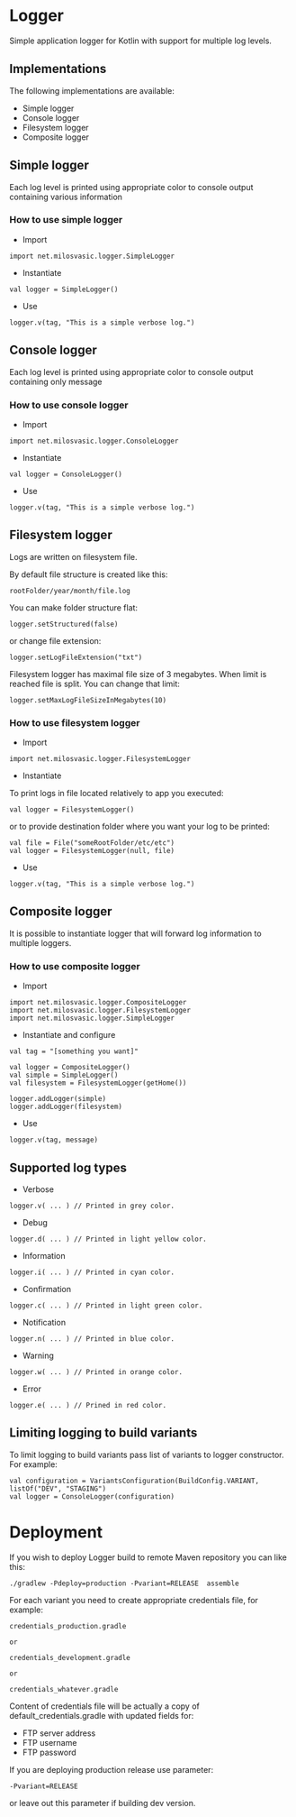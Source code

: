 # Logger
Simple application logger for Kotlin with support for multiple log levels.

## Implementations
The following implementations are available:
- Simple logger
- Console logger
- Filesystem logger
- Composite logger

## Simple logger 
Each log level is printed using appropriate color to console output containing various information

### How to use simple logger
- Import
```
import net.milosvasic.logger.SimpleLogger
```
- Instantiate
```
val logger = SimpleLogger()
```
- Use
```
logger.v(tag, "This is a simple verbose log.")
```

## Console logger 
Each log level is printed using appropriate color to console output containing only message

### How to use console logger
- Import
```
import net.milosvasic.logger.ConsoleLogger
```
- Instantiate
```
val logger = ConsoleLogger()
```
- Use
```
logger.v(tag, "This is a simple verbose log.")
```

## Filesystem logger
Logs are written on filesystem file.

By default file structure is created like this:
```
rootFolder/year/month/file.log
```
You can make folder structure flat:
```
logger.setStructured(false)
```
or change file extension:
```
logger.setLogFileExtension("txt")
```
Filesystem logger has maximal file size of 3 megabytes. When limit is reached file is split.
You can change that limit:
```
logger.setMaxLogFileSizeInMegabytes(10)
```

### How to use filesystem logger
- Import
```
import net.milosvasic.logger.FilesystemLogger
```
- Instantiate

To print logs in file located relatively to app you executed: 
```
val logger = FilesystemLogger()
```
or to provide destination folder where you want your log to be printed: 
```
val file = File("someRootFolder/etc/etc")
val logger = FilesystemLogger(null, file)
```
- Use
```
logger.v(tag, "This is a simple verbose log.")
```

## Composite logger 
It is possible to instantiate logger that will forward log information to multiple loggers.

### How to use composite logger
- Import
```
import net.milosvasic.logger.CompositeLogger
import net.milosvasic.logger.FilesystemLogger
import net.milosvasic.logger.SimpleLogger
```
- Instantiate and configure
```
val tag = "[something you want]"

val logger = CompositeLogger()
val simple = SimpleLogger()
val filesystem = FilesystemLogger(getHome())

logger.addLogger(simple)
logger.addLogger(filesystem)
```
- Use
```
logger.v(tag, message)
```


## Supported log types
- Verbose
```
logger.v( ... ) // Printed in grey color.
```
- Debug
```
logger.d( ... ) // Printed in light yellow color.
```
- Information
```
logger.i( ... ) // Printed in cyan color.
```
- Confirmation
```
logger.c( ... ) // Printed in light green color.
```
- Notification
```
logger.n( ... ) // Printed in blue color.
```
- Warning
```
logger.w( ... ) // Printed in orange color.
```
- Error
```
logger.e( ... ) // Prined in red color.
```


## Limiting logging to build variants
To limit logging to build variants pass list of variants to logger constructor.
For example:
```
val configuration = VariantsConfiguration(BuildConfig.VARIANT, listOf("DEV", "STAGING")
val logger = ConsoleLogger(configuration)
```


# Deployment
If you wish to deploy Logger build to remote Maven repository you can like this:
```
./gradlew -Pdeploy=production -Pvariant=RELEASE  assemble
```
For each variant you need to create appropriate credentials file, for example:
```
credentials_production.gradle

or

credentials_development.gradle

or

credentials_whatever.gradle
```
Content of credentials file will be actually a copy of default_credentials.gradle with updated fields for:
 - FTP server address
 - FTP username
 - FTP password
 
If you are deploying production release use parameter:
```
-Pvariant=RELEASE
```
or leave out this parameter if building dev version.